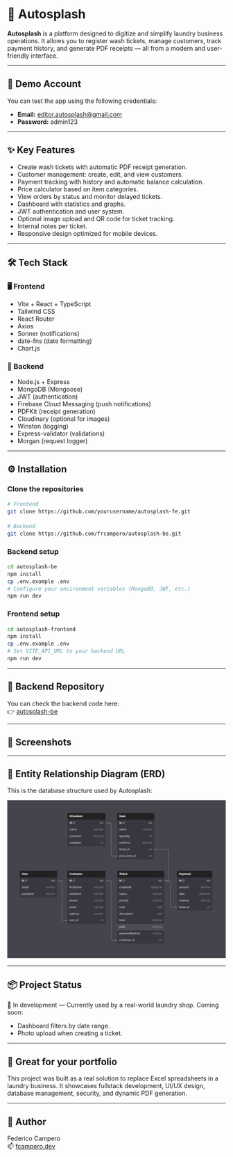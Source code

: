 # 🧺 Autosplash

**Autosplash** is a platform designed to digitize and simplify laundry business operations. It allows you to register wash tickets, manage customers, track payment history, and generate PDF receipts — all from a modern and user-friendly interface.

---

## 🔐 Demo Account

You can test the app using the following credentials:

- **Email:** editor.autosplash@gmail.com  
- **Password:** admin123

---

## ✨ Key Features

- Create wash tickets with automatic PDF receipt generation.
- Customer management: create, edit, and view customers.
- Payment tracking with history and automatic balance calculation.
- Price calculator based on item categories.
- View orders by status and monitor delayed tickets.
- Dashboard with statistics and graphs.
- JWT authentication and user system.
- Optional image upload and QR code for ticket tracking.
- Internal notes per ticket.
- Responsive design optimized for mobile devices.

---

## 🛠️ Tech Stack

### 🖥️ Frontend
- Vite + React + TypeScript
- Tailwind CSS
- React Router
- Axios
- Sonner (notifications)
- date-fns (date formatting)
- Chart.js

### 🧠 Backend
- Node.js + Express
- MongoDB (Mongoose)
- JWT (authentication)
- Firebase Cloud Messaging (push notifications)
- PDFKit (receipt generation)
- Cloudinary (optional for images)
- Winston (logging)
- Express-validator (validations)
- Morgan (request logger)

---

## ⚙️ Installation

### Clone the repositories
```bash
# Frontend
git clone https://github.com/yourusername/autosplash-fe.git

# Backend
git clone https://github.com/frcampero/autosplash-be.git
```

### Backend setup
```bash
cd autosplash-be
npm install
cp .env.example .env
# Configure your environment variables (MongoDB, JWT, etc.)
npm run dev
```

### Frontend setup
```bash
cd autosplash-frontend
npm install
cp .env.example .env
# Set VITE_API_URL to your backend URL
npm run dev
```

---

## 🔗 Backend Repository

You can check the backend code here:  
👉 [autosplash-be](https://github.com/frcampero/autosplash-be)

---

## 📄 Screenshots


---

## 🧠 Entity Relationship Diagram (ERD)

This is the database structure used by Autosplash:

![ERD](./docs/der-autosplash.png)

---

## 📦 Project Status

🚧 In development — Currently used by a real-world laundry shop. Coming soon:
- Dashboard filters by date range.
- Photo upload when creating a ticket.

---

## 💼 Great for your portfolio

This project was built as a real solution to replace Excel spreadsheets in a laundry business. It showcases fullstack development, UI/UX design, database management, security, and dynamic PDF generation.

---

## 🧠 Author

Federico Campero  
📫 [fcampero.dev](mailto:fcampero.dev)